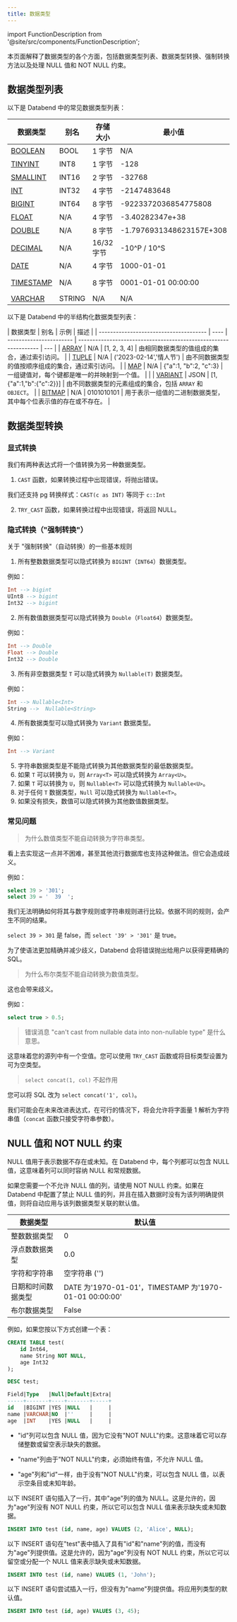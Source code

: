 ```yaml
---
title: 数据类型
---
```


import FunctionDescription from '@site/src/components/FunctionDescription';

<FunctionDescription description="Introduced or updated: v1.2.100"/>

本页面解释了数据类型的各个方面，包括数据类型列表、数据类型转换、强制转换方法以及处理 NULL 值和 NOT NULL 约束。

## 数据类型列表

以下是 Databend 中的常见数据类型列表：

| 数据类型                                                            | 别名   | 存储大小   | 最小值                   | 最大值                         |
| ------------------------------------------------------------------- | ------ | ---------- | ------------------------ | ------------------------------ |
| [BOOLEAN](./00-data-type-logical-types.md)                          | BOOL   | 1 字节     | N/A                      | N/A                            |
| [TINYINT](./10-data-type-numeric-types.md#integer-data-types)       | INT8   | 1 字节     | -128                     | 127                            |
| [SMALLINT](./10-data-type-numeric-types.md#integer-data-types)      | INT16  | 2 字节     | -32768                   | 32767                          |
| [INT](./10-data-type-numeric-types.md#integer-data-types)           | INT32  | 4 字节     | -2147483648              | 2147483647                     |
| [BIGINT](./10-data-type-numeric-types.md#integer-data-types)        | INT64  | 8 字节     | -9223372036854775808     | 9223372036854775807            |
| [FLOAT](./10-data-type-numeric-types.md#floating-point-data-types)  | N/A    | 4 字节     | -3.40282347e+38          | 3.40282347e+38                 |
| [DOUBLE](./10-data-type-numeric-types.md#floating-point-data-types) | N/A    | 8 字节     | -1.7976931348623157E+308 | 1.7976931348623157E+308        |
| [DECIMAL](./11-data-type-decimal-types.md)                          | N/A    | 16/32 字节 | -10^P / 10^S             | 10^P / 10^S                    |
| [DATE](./20-data-type-time-date-types.md)                           | N/A    | 4 字节     | 1000-01-01               | 9999-12-31                     |
| [TIMESTAMP](./20-data-type-time-date-types.md)                      | N/A    | 8 字节     | 0001-01-01 00:00:00      | 9999-12-31 23:59:59.999999 UTC |
| [VARCHAR](./30-data-type-string-types.md)                           | STRING | N/A        | N/A                      | N/A                            |

以下是 Databend 中的半结构化数据类型列表：

| 数据类型                               | 别名 | 示例                    | 描述                                                             |
| -------------------------------------- | ---- | ----------------------- | ---------------------------------------------------------------- | --- |
| [ARRAY](./40-data-type-array-types.md) | N/A  | [1, 2, 3, 4]            | 由相同数据类型的值组成的集合，通过索引访问。                     |
| [TUPLE](./41-data-type-tuple-types.md) | N/A  | ('2023-02-14','情人节') | 由不同数据类型的值按顺序组成的集合，通过索引访问。               |
| [MAP](./42-data-type-map.md)           | N/A  | {"a":1, "b":2, "c":3}   | 一组键值对，每个键都是唯一的并映射到一个值。                     |     |
| [VARIANT](./43-data-type-variant.md)   | JSON | [1,{"a":1,"b":{"c":2}}] | 由不同数据类型的元素组成的集合，包括 `ARRAY` 和 `OBJECT`。       |
| [BITMAP](44-data-type-bitmap.md)       | N/A  | 0101010101              | 用于表示一组值的二进制数据类型，其中每个位表示值的存在或不存在。 |

## 数据类型转换

### 显式转换

我们有两种表达式将一个值转换为另一种数据类型。

1. `CAST` 函数，如果转换过程中出现错误，将抛出错误。

我们还支持 pg 转换样式：`CAST(c as INT)` 等同于 `c::Int`

2. `TRY_CAST` 函数，如果转换过程中出现错误，将返回 NULL。

### 隐式转换（"强制转换"）

关于 "强制转换"（自动转换）的一些基本规则

1. 所有整数数据类型可以隐式转换为 `BIGINT`（`INT64`）数据类型。

例如：

```sql
Int --> bigint
UInt8 --> bigint
Int32 --> bigint
```

2. 所有数值数据类型可以隐式转换为 `Double`（`Float64`）数据类型。

例如：

```sql
Int --> Double
Float --> Double
Int32 --> Double
```

3. 所有非空数据类型 `T` 可以隐式转换为 `Nullable(T)` 数据类型。

例如：

```sql
Int --> Nullable<Int>
String -->  Nullable<String>
```

4. 所有数据类型可以隐式转换为 `Variant` 数据类型。

例如：

```sql
Int --> Variant
```

5. 字符串数据类型是不能隐式转换为其他数据类型的最低数据类型。
6. 如果 `T` 可以转换为 `U`，则 `Array<T>` 可以隐式转换为 `Array<U>`。
7. 如果 `T` 可以转换为 `U`，则 `Nullable<T>` 可以隐式转换为 `Nullable<U>`。
8. 对于任何 `T` 数据类型，`Null` 可以隐式转换为 `Nullable<T>`。
9. 如果没有损失，数值可以隐式转换为其他数值数据类型。

### 常见问题

> 为什么数值类型不能自动转换为字符串类型。

看上去实现这一点并不困难，甚至其他流行数据库也支持这种做法。但它会造成歧义。

例如：

```sql
select 39 > '301';
select 39 = '  39  ';
```

我们无法明确如何将其与数字规则或字符串规则进行比较。依据不同的规则，会产生不同的结果。

`select 39 > 301` 是 false，而 `select '39' > '301'` 是 true。

为了使语法更加精确并减少歧义，Databend 会将错误抛出给用户以获得更精确的 SQL。

> 为什么布尔类型不能自动转换为数值类型。

这也会带来歧义。

例如：

```sql
select true > 0.5;
```

> 错误消息 "can't cast from nullable data into non-nullable type" 是什么意思。

这意味着您的源列中有一个空值。您可以使用 `TRY_CAST` 函数或将目标类型设置为可为空类型。

> `select concat(1, col)` 不起作用

您可以将 SQL 改为 `select concat('1', col)`。

我们可能会在未来改进表达式，在可行的情况下，将会允许将字面量 1 解析为字符串值（`concat` 函数只接受字符串参数）。

## NULL 值和 NOT NULL 约束

NULL 值用于表示数据不存在或未知。在 Databend 中，每个列都可以包含 NULL 值，这意味着列可以同时容纳 NULL 和常规数据。

如果您需要一个不允许 NULL 值的列，请使用 NOT NULL 约束。如果在 Databend 中配置了禁止 NULL 值的列，并且在插入数据时没有为该列明确提供值，则将自动应用与该列数据类型关联的默认值。

| 数据类型           | 默认值                                                 |
| ------------------ | ------------------------------------------------------ |
| 整数数据类型       | 0                                                      |
| 浮点数数据类型     | 0.0                                                    |
| 字符和字符串       | 空字符串 ('')                                          |
| 日期和时间数据类型 | DATE 为'1970-01-01'，TIMESTAMP 为'1970-01-01 00:00:00' |
| 布尔数据类型       | False                                                  |

例如，如果您按以下方式创建一个表：

```sql
CREATE TABLE test(
    id Int64,
    name String NOT NULL,
    age Int32
);

DESC test;

Field|Type   |Null|Default|Extra|
-----+-------+----+-------+-----+
id   |BIGINT |YES |NULL   |     |
name |VARCHAR|NO  |''     |     |
age  |INT    |YES |NULL   |     |
```

- "id"列可以包含 NULL 值，因为它没有"NOT NULL"约束。这意味着它可以存储整数或留空表示缺失的数据。

- "name"列由于"NOT NULL"约束，必须始终有值，不允许 NULL 值。

- "age"列和"id"一样，由于没有"NOT NULL"约束，可以包含 NULL 值，以表示空条目或未知年龄。

以下 INSERT 语句插入了一行，其中"age"列的值为 NULL。这是允许的，因为"age"列没有 NOT NULL 约束，所以它可以包含 NULL 值来表示缺失或未知数据。

```sql
INSERT INTO test (id, name, age) VALUES (2, 'Alice', NULL);
```

以下 INSERT 语句在"test"表中插入了具有"id"和"name"列的值，而没有为"age"列提供值。这是允许的，因为"age"列没有 NOT NULL 约束，所以它可以留空或分配一个 NULL 值来表示缺失或未知数据。

```sql
INSERT INTO test (id, name) VALUES (1, 'John');
```

以下 INSERT 语句尝试插入一行，但没有为"name"列提供值。将应用列类型的默认值。

```sql
INSERT INTO test (id, age) VALUES (3, 45);
```
